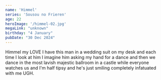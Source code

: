 ```yaml
---
name: 'Himmel'
series: 'Sousou no Frieren'
age: 22
heroImage: '/himmel-02.jpg'
megaLink: "unknown"
birthday: "4 January"
pubDate: "30 Dec 2024"
---
```

Himmel my LOVE I have this man in a wedding suit on my desk and each time I look at him I imagine him asking my hand for a dance and then we dance in the most lavish majestic ballroom in a castle while everyone watches us and I'm half tipsy and he's just smiling completely infatuated with me UGH. 